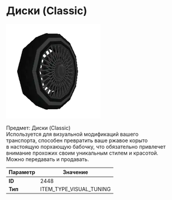 # Диски (Classic)

![Item Image](../img/2448.webp?raw=true)

Предмет: Диски (Classic)<br>Используется для визуальной модификаций вашего<br>транспорта, способен превратить ваше ржавое корыто<br>в настоящую порхающую бабочку, что обязательно привлечет<br>внимание прохожих своим уникальным стилем и красотой.<br>Можно передавать и продавать.


| Параметр | Значение |
|----------|----------|
| **ID** | 2448 |
| **Тип** | ITEM_TYPE_VISUAL_TUNING |

